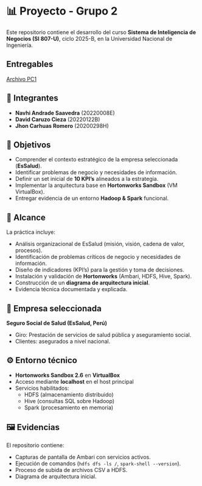 
# 📊 Proyecto - Grupo 2

Este repositorio contiene el desarrollo del curso **Sistema de Inteligencia de Negocios (SI 807-U)**, ciclo 2025-B, en la Universidad Nacional de Ingeniería.

## Entregables
[Archivo PC1](PracticaSI807Nro1-2025-B)

## 👥 Integrantes
- **Navhi Andrade Saavedra** (20220008E)  
- **David Caruzo Cieza** (20220122B)  
- **Jhon Carhuas Romero** (20200298H)  

## 🎯 Objetivos
- Comprender el contexto estratégico de la empresa seleccionada (**EsSalud**).  
- Identificar problemas de negocio y necesidades de información.  
- Definir un set inicial de **10 KPI’s** alineados a la estrategia.  
- Implementar la arquitectura base en **Hortonworks Sandbox** (VM VirtualBox).  
- Entregar evidencia de un entorno **Hadoop & Spark** funcional.  

## 📌 Alcance
La práctica incluye:
- Análisis organizacional de EsSalud (misión, visión, cadena de valor, procesos).  
- Identificación de problemas críticos de negocio y necesidades de información.  
- Diseño de indicadores (KPI’s) para la gestión y toma de decisiones.  
- Instalación y validación de **Hortonworks** (Ambari, HDFS, Hive, Spark).  
- Construcción de un **diagrama de arquitectura inicial**.  
- Evidencia técnica documentada y explicada.  

## 🏥 Empresa seleccionada
**Seguro Social de Salud (EsSalud, Perú)**  
- Giro: Prestación de servicios de salud pública y aseguramiento social.  
- Clientes: asegurados a nivel nacional.  

## ⚙️ Entorno técnico
- **Hortonworks Sandbox 2.6** en **VirtualBox**  
- Acceso mediante **localhost** en el host principal  
- Servicios habilitados:  
  - HDFS (almacenamiento distribuido)  
  - Hive (consultas SQL sobre Hadoop)  
  - Spark (procesamiento en memoria)  

## 🖼️ Evidencias
El repositorio contiene:  
- Capturas de pantalla de Ambari con servicios activos.  
- Ejecución de comandos (`hdfs dfs -ls /`, `spark-shell --version`).  
- Proceso de subida de archivos CSV a HDFS.  
- Diagrama de arquitectura inicial.  
